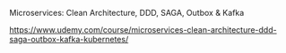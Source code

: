 Microservices: Clean Architecture, DDD, SAGA, Outbox & Kafka

https://www.udemy.com/course/microservices-clean-architecture-ddd-saga-outbox-kafka-kubernetes/